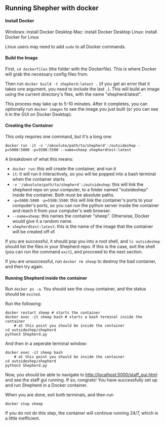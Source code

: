 ## Running Shepher with docker

#### Install Docker

Windows: install Docker Desktop
Mac: install Docker Desktop
Linux: install Docker for Linux

Linux users may need to add `sudo` to all Docker commands.

#### Build the Image

First, `cd dockerfiles` (the folder with the Dockerfile). This is where Docker will grab the necessary config files from.

Then run `docker build -t shepherd:latest .` (if you get an error that it takes one argument, you need to include the last `.`). This will build an image using the current directory's files, with the name "shepherd:latest".

This process may take up to 5-10 minutes. After it completes, you can optionally run `docker images` to see the image you just built (or you can see it in the GUI on Docker Desktop).

#### Creating the Container

This only requires one command, but it's a long one:
```
docker run -it -v '/absolute/path/to/shepherd':/outsideshep -p=5000:5000 -p=5500:5500 --name=sheep shepherdtest:latest
```

A breakdown of what this means:
 - `docker run`: this will create the container, and run it
 - `it`: it will run it interactively, so you will be popped into a bash terminal when the container starts
 - `-v '/absolute/path/to/shepherd':/outsideshep`: this will link the shepherd repo on your computer, to a folder named "outsideshep" inside the container. Both must be absolute paths.
 - `-p=5000:5000 -p=5500:5500`: this will link the container's ports to your computer's ports, so you can run the python server inside the container and reach it from your computer's web browser.
 - `--name=sheep`: this names the container "sheep". Otherwise, Docker would give it a random name.
 - `shepherdtest:latest`: this is the name of the image that the container will be created off of.
 
If you are successful, it should pop you into a root shell, and `ls outsideshep` should list the files in your Shepherd repo. If this is the case, exit the shell (you can run the command `exit`), and procceed to the next section.

If you are unsuccessful, run `docker rm sheep` to destroy the bad container, and then try again.

#### Running Shepherd inside the container

Run `docker ps -a`. You should see the `sheep` container, and the status should be `exited`.

Run the following:
```
docker restart sheep # starts the container
docker exec -it sheep bash # starts a bash terminal inside the container
    # at this point you should be inside the container
cd outsideshep/shepherd
python3 Shepherd.py
```

And then in a seperate terminal window:

```
docker exec -it sheep bash
    # at this point you should be inside the container
cd outsideshep/shepherd
python3 Shepherd.py
```

Now, you should be able to navigate to <http://localhost:5000/staff_gui.html> and see the staff gui running. If so, congrats! You have successfully set up and run Shepherd in a Docker container.

When you are done, exit both terminals, and then run
```
docker stop sheep
```
If you do not do this step, the container will continue running 24/7, which is a little inefficient. 


